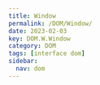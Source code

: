 ```yaml
---
title: Window
permalink: /DOM/Window/
date: 2023-02-03
key: DOM.W.Window
category: DOM
tags: [interface dom]
sidebar:
  nav: dom
---
```

